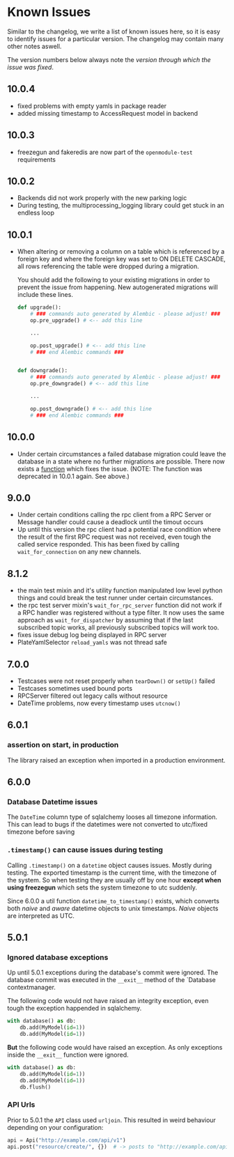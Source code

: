 # Known Issues

Similar to the changelog, we write a list of known issues here, so it is easy to identify issues for a particular
version. The changelog may contain many other notes aswell.

The version numbers below always note the _version through which the issue was fixed_.

## 10.0.4

* fixed problems with empty yamls in package reader
* added missing timestamp to AccessRequest model in backend

## 10.0.3

* freezegun and fakeredis are now part of the `openmodule-test` requirements

## 10.0.2

* Backends did not work properly with the new parking logic
* During testing, the multiprocessing_logging library could get stuck in an endless loop

## 10.0.1

* When altering or removing a column on a table which is referenced by a foreign key and where the foreign key was set
  to ON DELETE CASCADE, all rows referencing the table were dropped during a migration.

  You should add the following to your existing migrations in order to prevent the issue from happening. New
  autogenerated migrations will include these lines.
  ```python
  def upgrade():
      # ### commands auto generated by Alembic - please adjust! ###
      op.pre_upgrade() # <-- add this line
  
      ...
  
      op.post_upgrade() # <-- add this line
      # ### end Alembic commands ###


  def downgrade():
      # ### commands auto generated by Alembic - please adjust! ###
      op.pre_downgrade() # <-- add this line
  
      ...

      op.post_downgrade() # <-- add this line
      # ### end Alembic commands ###

  ```

## 10.0.0

* Under certain circumstances a failed database migration could leave the database in a state where no further
  migrations are possible. There now exists
  a [function](https://gitlab.com/arivo-public/device-python/openmodule/-/blob/feature/v10/docs/database.md#avoiding-broken-database-after-failed-migration)
  which fixes the issue. (NOTE: The function was deprecated in 10.0.1 again. See above.)

## 9.0.0

* Under certain conditions calling the rpc client from a RPC Server or Message handler could cause a deadlock until the
  timout occurs
* Up until this version the rpc client had a potential race condition where the result of the first RPC request was not
  received, even tough the called service responded. This has been fixed by calling `wait_for_connection` on any new
  channels.

## 8.1.2

* the main test mixin and it's utility function manipulated low level python things and could break the test runner
  under certain circumstances.
* the rpc test server mixin's `wait_for_rpc_server` function did not work if a RPC handler was registered without a type
  filter. It now uses the same approach as `wait_for_dispatcher` by assuming that if the last subscribed topic works,
  all previously subscribed topics will work too.
* fixes issue debug log being displayed in RPC server
* PlateYamlSelector `reload_yamls` was not thread safe

## 7.0.0

* Testcases were not reset properly when `tearDown()` or `setUp()` failed
* Testcases sometimes used bound ports
* RPCServer filtered out legacy calls without resource
* DateTime problems, now every timestamp uses `utcnow()`

## 6.0.1

### assertion on start, in production

The library raised an exception when imported in a production environment.

## 6.0.0

### Database Datetime issues

The `DateTime` column type of sqlalchemy looses all timezone information. This can lead to bugs if the datetimes were
not converted to utc/fixed timezone before saving

### `.timestamp()` can cause issues during testing

Calling `.timestamp()` on a `datetime` object causes issues. Mostly during testing. The exported timestamp is the
current time, with the timezone of the system. So when testing they are usually off by one hour **except when using
freezegun** which sets the system timezone to utc suddenly.

Since 6.0.0 a util function `datetime_to_timestamp()` exists, which converts both _naive_ and _aware_ datetime objects
to unix timestamps. _Naive_ objects are interpreted as UTC.

## 5.0.1

### Ignored database exceptions

Up until 5.0.1 exceptions during the database's commit were ignored. The database commit was executed in the `__exit__`
method of the `Database contextmanager.

The following code would not have raised an integrity exception, even tough the exception happended in sqlalchemy.

```python
with database() as db:
    db.add(MyModel(id=1))
    db.add(MyModel(id=1))
```

**But** the following code would have raised an exception. As only exceptions inside the `__exit__` function were
ignored.

```python
with database() as db:
    db.add(MyModel(id=1))
    db.add(MyModel(id=1))
    db.flush()
```

### API Urls

Prior to 5.0.1 the `API` class used `urljoin`. This resulted in weird behaviour depending on your configuration:

```python
api = Api("http://example.com/api/v1")
api.post("resource/create/", {})  # -> posts to "http://example.com/api/resource/create/"
```
